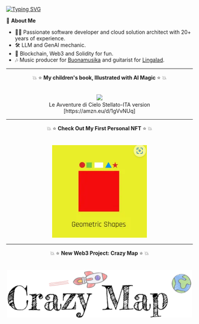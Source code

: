 [![Typing SVG](https://readme-typing-svg.demolab.com?font=Fira+Code&duration=3000&pause=500&color=36BCF7FF&width=435&lines=Hi+there%2C+I'm+Luca%F0%9F%91%8B;Love+%F0%9F%96%A4+Code+🧑‍💻+and+Play++🎸)](https://git.io/typing-svg)

📌 **About Me**

- 👨‍💻 Passionate software developer and cloud solution architect with 20+ years of experience.
- 🛠️ LLM and GenAI mechanic.
- 🌱 Blockchain, Web3 and Solidity for fun.
- 🎶 Music producer for [Buonamusika](https://www.instagram.com/buonamusika/?hl=en) and guitarist for [Lingalad](https://it.wikipedia.org/wiki/Lingalad).

-------------

<div align="center">

💥 ⭐ **My children's book, Illustrated with AI Magic** ⭐ 💥 

<br/>

<a href="https://amzn.eu/d/1gVvNUq" target="_blank">
    <img src="./Cover-github.png" width="256"/>
</a>
<br/>
Le Avventure di Cielo Stellato-ITA version <br/>
[https://amzn.eu/d/1gVvNUq]
</div>



---

<div align="center">

💥 ⭐ **Check Out My First Personal NFT** ⭐ 💥 

<br/>

<a href="https://opensea.io/collection/geometricshapes-v3" target="_blank">
    <img src="./geometric shape.png" width="256"/>
    
    
</a>

</div>

---

<div align="center">

💥 ⭐ **New Web3 Project: Crazy Map** ⭐ 💥 

<br/>

<a href="https://github.com/NTTLuke/crazymap" target="_blank">
    <img src="https://github.com/NTTLuke/crazymap/blob/main/app/DRAFT/Logo.jpg?raw=true" width="500"/>
</a>

</div>
